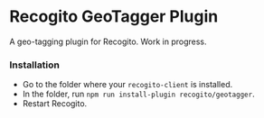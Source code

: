 # Recogito GeoTagger Plugin

A geo-tagging plugin for Recogito. Work in progress.

### Installation

- Go to the folder where your `recogito-client` is installed.
- In the folder, run `npm run install-plugin recogito/geotagger`.
- Restart Recogito.
